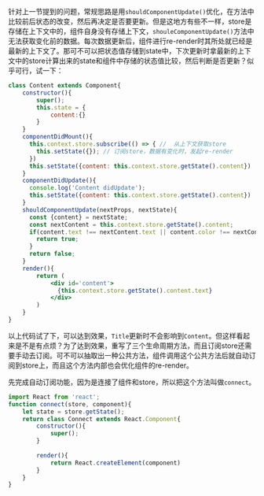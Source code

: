 针对上一节提到的问题，常规思路是用`shouldComponentUpdate()`优化，在方法中比较前后状态的改变，然后再决定是否要更新。但是这地方有些不一样，store是存储在上下文中的，组件自身没有存储上下文，`shouleComponentUpdate()`方法中无法获取变化前的数据。每次数据更新后，组件进行re-render时其所处就已经是最新的上下文了。那可不可以把状态值存储到state中，下次更新时拿最新的上下文中的store计算出来的state和组件中存储的状态值比较，然后判断是否更新？似乎可行，试一下：

```jsx
class Content extends Component{
    constructor(){
        super();
        this.state = {
            content:{}
        }
    }
    componentDidMount(){
      this.context.store.subscribe(() => { //  从上下文获取store
        this.setState({}); // 订阅store，数据有变化时，发起re-render
      })
      this.setState({content: this.context.store.getState().content})
    }
    componentDidUpdate(){
      console.log('Content didUpdate');
      this.setState({content: this.context.store.getState().content})
    }
    shouldComponentUpdate(nextProps, nextState){
      const {content} = nextState;
      const nextContent = this.context.store.getState().content;
      if(content.text !== nextContent.text || content.color !== nextContent.color){
        return true;
      }
      return false;
    }
    render(){
        return (
        	<div id='content'>
              {this.context.store.getState().content.text}
          	</div>
        )
    }
}
```

以上代码试了下，可以达到效果，`Title`更新时不会影响到`Content`。但这样看起来是不是有点烦？为了达到效果，重写了三个生命周期方法，而且订阅store还需要手动去订阅。可不可以抽取出一种公共方法，组件调用这个公共方法后就自动订阅到store上，而且这个方法内部也会优化组件的re-render。

先完成自动订阅功能，因为是连接了组件和store，所以把这个方法叫做`connect`。

```jsx
import React from 'react';
function connect(store, component){
    let state = store.getState();
    return class Connect extends React.Component{
        constructor(){
            super();
        }
        
        render(){
            return React.createElement(component)
        }
    }
}
```



